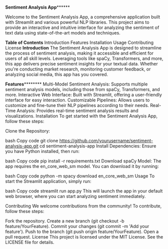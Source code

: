 ********Sentiment Analysis App**************

Welcome to the Sentiment Analysis App, a comprehensive application built with Streamlit and various powerful NLP libraries. This project aims to provide an interactive and intuitive interface for analyzing the sentiment of text data using state-of-the-art models and techniques.

****Table of Contents****
Introduction
Features
Installation
Usage
Contributing
License
****Introduction****
The Sentiment Analysis App is designed to streamline the process of sentiment analysis, making it accessible and efficient for users of all skill levels. Leveraging tools like spaCy, Transformers, and more, this app delivers precise sentiment insights for your textual data. Whether you're conducting market research, monitoring customer feedback, or analyzing social media, this app has you covered.

****Features************
Multi-Model Sentiment Analysis: Supports multiple sentiment analysis models, including those from spaCy, Transformers, and more.
Interactive Web Interface: Built with Streamlit, offering a user-friendly interface for easy interaction.
Customizable Pipelines: Allows users to customize and fine-tune their NLP pipelines according to their needs.
Real-Time Analysis: Provides real-time sentiment analysis results and visualizations.
Installation
To get started with the Sentiment Analysis App, follow these steps:

Clone the Repository:

bash
Copy code
git clone https://github.com/yourusername/sentiment-analysis-app.git
cd sentiment-analysis-app
Install Dependencies:
Ensure you have Python installed, then run:

bash
Copy code
pip install -r requirements.txt
Download spaCy Model:
The app requires the en_core_web_sm model. You can download it by running:

bash
Copy code
python -m spacy download en_core_web_sm
Usage
To start the Streamlit application, simply run:

bash
Copy code
streamlit run app.py
This will launch the app in your default web browser, where you can start analyzing sentiment immediately.

Contributing
We welcome contributions from the community! To contribute, follow these steps:

Fork the repository.
Create a new branch (git checkout -b feature/YourFeature).
Commit your changes (git commit -m 'Add your feature').
Push to the branch (git push origin feature/YourFeature).
Open a pull request.
License
This project is licensed under the MIT License. See the LICENSE file for details.

